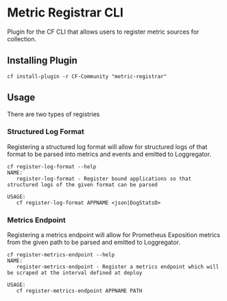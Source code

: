 # Metric Registrar CLI
Plugin for the CF CLI that allows users to register metric sources for collection.

## Installing Plugin
`cf install-plugin -r CF-Community "metric-registrar"`

## Usage
There are two types of registries

### Structured Log Format
Registering a structured log format will allow for structured logs of that format to be parsed into metrics and events and emitted to Loggregator.

```
cf register-log-format --help
NAME:
   register-log-format - Register bound applications so that structured logs of the given format can be parsed

USAGE:
   cf register-log-format APPNAME <json|DogStatsD>
```

### Metrics Endpoint
Registering a metrics endpoint will allow for Prometheus Exposition metrics from the given path to be parsed and emitted to Loggregator.

```
cf register-metrics-endpoint --help
NAME:
   register-metrics-endpoint - Register a metrics endpoint which will be scraped at the interval defined at deploy

USAGE:
   cf register-metrics-endpoint APPNAME PATH
```
